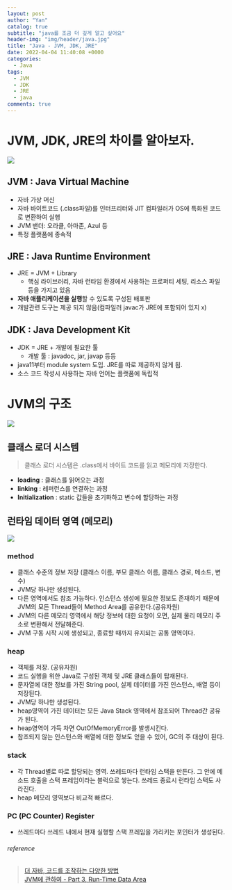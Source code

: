 ```yaml
---
layout: post
author: "Yan"
catalog: true
subtitle: "java를 조금 더 깊게 알고 싶어요"
header-img: "img/header/java.jpg"
title: "Java - JVM, JDK, JRE"
date: 2022-04-04 11:40:08 +0000
categories:
  - Java
tags:
  - JVM
  - JDK
  - JRE
  - java
comments: true
---
```


# JVM, JDK, JRE의 차이를 알아보자. 
![](https://cdn.programiz.com/sites/tutorial2program/files/jdk-jre-jvm.jpg)

## JVM : Java Virtual Machine
- 자바 가상 머신
- 자바 바이트코드 (.class파일)를 인터프리터와 JIT 컴파일러가 OS에 특화된 코드로 변환하여 실행
- JVM 밴더: 오라클, 아마존, Azul 등
- 특정 플랫폼에 종속적

## JRE : Java Runtime Environment
- JRE = JVM + Library
  - 핵심 라이브러리, 자바 런타임 환경에서 사용하는 프로퍼티 세팅, 리소스 파일 등을 가지고 있음
- **자바 애플리케이션을 실행**할 수 있도록 구성된 배포판
- 개발관련 도구는 제공 되지 않음(컴파일러 javac가 JRE에 포함되어 있지 x)

## JDK : Java Development Kit
- JDK = JRE + 개발에 필요한 툴
  - 개발 툴 : javadoc, jar, javap 등등
- java11부터 module system 도입. JRE를 따로 제공하지 않게 됨.
- 소스 코드 작성시 사용하는 자바 언어는 플랫폼에 독립적

# JVM의 구조
![](https://www.freecodecamp.org/news/content/images/2021/01/image-39.png)

## 클래스 로더 시스템
> 클래스 로더 시스템은 .class에서 바이트 코드를 읽고 메모리에 저장한다.

- **loading** : 클래스를 읽어오는 과정
- **linking** : 레퍼런스를 연결하는 과정
- **Initialization** : static 값들을 초기화하고 변수에 할당하는 과정

## 런타임 데이터 영역 (메모리)
![](https://tecoble.techcourse.co.kr/static/a0b18cc999920474a1852901e1e46ebf/6f641/2021-08-09-jvm-runtime-data-area-structure.png)
### method
- 클래스 수준의 정보 저장 (클래스 이름, 부모 클래스 이름, 클래스 경로, 메소드, 변수)
- JVM당 하나만 생성된다.
- 다른 영역에서도 참조 가능하다. 인스턴스 생성에 필요한 정보도 존재하기 때문에 JVM의 모든 Thread들이 Method Area를 공유한다.(공유자원)
- JVM의 다른 메모리 영역에서 해당 정보에 대한 요청이 오면, 실제 물리 메모리 주소로 변환해서 전달해준다.
- JVM 구동 시작 시에 생성되고, 종료할 때까지 유지되는 공통 영역이다.

### heap
- 객체를 저장. (공유자원)
- 코드 실행을 위한 Java로 구성된 객체 및 JRE 클래스들이 탑재된다.
- 문자열에 대한 정보를 가진 String pool, 실제 데이터를 가진 인스턴스, 배열 등이 저장된다.
- JVM당 하나만 생성된다.
- heap영역이 가진 데이터는 모든 Java Stack 영역에서 참조되어 Thread간 공유가 된다.
- heap영역이 가득 차면 OutOfMemoryError를 발생시킨다. 
- 참조되지 않는 인스턴스와 배열에 대한 정보도 얻을 수 있어, GC의 주 대상이 된다.
### stack
- 각 Thread별로 따로 할당되는 영역. 쓰레드마다 런타임 스택을 만든다. 그 안에 메소드 호출을 스택 프레임이라는 블럭으로 쌓는다. 쓰레드 종료시 런타임 스택도 사라진다.
- heap 메모리 영역보다 비교적 빠르다.
### PC (PC Counter) Register
- 쓰레드마다 쓰레드 내에서 현재 실행할 스택 프레임을 가리키는 포인터가 생성된다.

###### reference

> [더 자바, 코드를 조작하는 다양한 방법](https://www.inflearn.com/course/the-java-code-manipulation)  
> [JVM에 관하여 - Part 3, Run-Time Data Area](https://tecoble.techcourse.co.kr/post/2021-08-09-jvm-memory/)